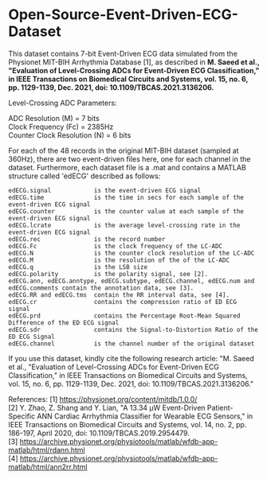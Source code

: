 # Open-Source-Event-Driven-ECG-Dataset

This dataset contains 7-bit Event-Driven ECG data simulated from the Physionet MIT-BIH Arrhythmia Database [1], as described in 
**M. Saeed et al., "Evaluation of Level-Crossing ADCs for Event-Driven ECG Classification," in IEEE Transactions on Biomedical Circuits and Systems, vol. 15, no. 6, pp. 1129-1139, Dec. 2021, doi: 10.1109/TBCAS.2021.3136206.**

Level-Crossing ADC Parameters:

ADC Resolution (M) = 7 bits <br />
Clock Frequency (Fc) = 2385Hz <br />
Counter Clock Resolution (N) = 6 bits <br />

For each of the 48 records in the original MIT-BIH dataset (sampled at 360Hz), there are two event-driven files here, one for each channel in the dataset. Furthermore, each dataset file is a .mat and contains a MATLAB structure called 'edECG' described as follows:

    edECG.signal            is the event-driven ECG signal
    edECG.time              is the time in secs for each sample of the event-driven ECG signal
    edECG.counter           is the counter value at each sample of the event-driven ECG signal
    edECG.lcrate            is the average level-crossing rate in the event-driven ECG signal
    edECG.rec               is the record number
    edECG.Fc                is the clock frequency of the LC-ADC
    edECG.N                 is the counter clock resolution of the LC-ADC
    edECG.M                 is the resolution of the of the LC-ADC
    edECG.q                 is the LSB size
    edECG.polarity          is the polarity signal, see [2].
    edECG.ann, edECG.anntype, edECG.subtype, edECG.channel, edECG.num and edECG.comments contain the annotation data, see [3].
    edECG.RR and edECG.tms  contain the RR interval data, see [4].
    edECG.cr                contains the compression ratio of ED ECG signal
    edECG.prd               contains the Percentage Root-Mean Squared Difference of the ED ECG signal
    edECG.sdr               contains the Signal-to-Distortion Ratio of the ED ECG Signal
    edECG.channel           is the channel number of the original dataset


If you use this dataset, kindly cite the following research article:
"M. Saeed et al., "Evaluation of Level-Crossing ADCs for Event-Driven ECG Classification," in IEEE Transactions on Biomedical Circuits and Systems, vol. 15, no. 6, pp. 1129-1139, Dec. 2021, doi: 10.1109/TBCAS.2021.3136206."


References: 
[1] https://physionet.org/content/mitdb/1.0.0/ <br />
[2] Y. Zhao, Z. Shang and Y. Lian, "A 13.34 μW Event-Driven Patient-Specific ANN Cardiac Arrhythmia Classifier for Wearable ECG Sensors," in IEEE Transactions on Biomedical Circuits and Systems, vol. 14, no. 2, pp. 186-197, April 2020, doi: 10.1109/TBCAS.2019.2954479. <br />
[3] https://archive.physionet.org/physiotools/matlab/wfdb-app-matlab/html/rdann.html <br />
[4] https://archive.physionet.org/physiotools/matlab/wfdb-app-matlab/html/ann2rr.html <br />
